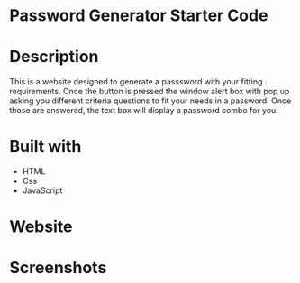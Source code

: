 # Password Generator Starter Code


# Description
 This is a website designed to generate a passsword with your fitting requirements. Once the button is pressed the window alert box with pop up asking you different criteria questions to fit your needs in a password. Once those are answered, the text box will display a password combo for you.

# Built with
* HTML
* Css
* JavaScript

# Website



# Screenshots